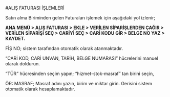 #ALIŞ FATURASI İŞLEMLERİ

Satın alma Biriminden gelen Faturaları işlemek için aşağıdaki yol izlenir;

**ANA MENÜ > ALIŞ FATURASI > EKLE > VERİLEN SİPARİŞLERDEN ÇAĞIR > VERİLEN SİPARİŞİ SEÇ > CARİYİ SEÇ > CARİ KODU GİR > BELGE NO YAZ > KAYDET.**

FİŞ NO; sistem tarafından otomatik olarak atanmaktadır.

“CARİ KOD, CARİ UNVAN, TARİH, BELGE NUMARASI” hücrelerini manuel olarak doldurun.

“TÜR” hücresinden seçim yapın; “hizmet-stok-masraf” tan birini seçin,

ÖR: MASRAF; Masraf adını yazın, birim ve miktar girin. Gerisini sistem otomatik olarak hesaplamaktadır.